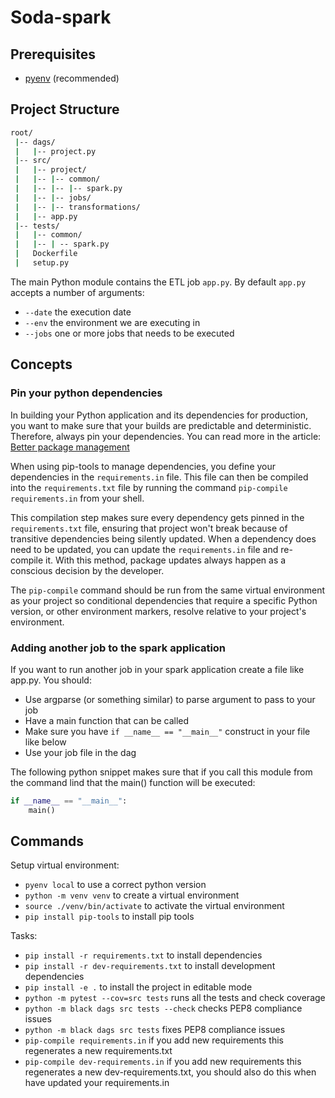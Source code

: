 # Soda-spark

## Prerequisites

- [pyenv](https://github.com/pyenv/pyenv) (recommended)

## Project Structure

```bash
root/
 |-- dags/
 |   |-- project.py
 |-- src/
 |   |-- project/
 |   |-- |-- common/
 |   |-- |-- |-- spark.py
 |   |-- |-- jobs/
 |   |-- |-- transformations/
 |   |-- app.py
 |-- tests/
 |   |-- common/
 |   |-- | -- spark.py
 |   Dockerfile
 |   setup.py
```

The main Python module contains the ETL job `app.py`. By default `app.py` accepts a number of arguments:
- `--date` the execution date
- `--env` the environment we are executing in
- `--jobs` one or more jobs that needs to be executed

## Concepts

### Pin your python dependencies
In building your Python application and its dependencies for production, you want to make sure that your builds are predictable and deterministic.
 Therefore, always pin your dependencies. You can read more in the article: [Better package management](https://nvie.com/posts/better-package-management/)

When using pip-tools to manage dependencies, you define your dependencies in the `requirements.in` file.
This file can then be compiled into the `requirements.txt` file by running the command `pip-compile requirements.in` from your shell.

This compilation step makes sure every dependency gets pinned in the `requirements.txt` file,
ensuring that project won't break because of transitive dependencies being silently updated.
When a dependency does need to be updated, you can update the `requirements.in` file and re-compile it.
With this method, package updates always happen as a conscious decision by the developer.

The `pip-compile` command should be run from the same virtual environment as your project so conditional dependencies that require a specific Python version,
or other environment markers, resolve relative to your project's environment.

### Adding another job to the spark application

If you want to run another job in your spark application create a file like app.py. You should:

- Use argparse (or something similar) to parse argument to pass to your job
- Have a main function that can be called
- Make sure you have `if __name__ == "__main__"` construct in your file like below
- Use your job file in the dag

The following python snippet makes sure that if you call this module from the command lind that the main() function will be
executed:

```python
if __name__ == "__main__":
    main()
```

## Commands
Setup virtual environment:
- `pyenv local` to use a correct python version
- `python -m venv venv` to create a virtual environment
- `source ./venv/bin/activate` to activate the virtual environment
- `pip install pip-tools` to install pip tools

Tasks:
- `pip install -r requirements.txt` to install dependencies
- `pip install -r dev-requirements.txt` to install development dependencies
- `pip install -e .` to install the project in editable mode
- `python -m pytest --cov=src tests` runs all the tests and check coverage
- `python -m black dags src tests --check` checks PEP8 compliance issues
- `python -m black dags src tests` fixes PEP8 compliance issues
- `pip-compile requirements.in` if you add new requirements this regenerates a new requirements.txt
- `pip-compile dev-requirements.in` if you add new requirements this regenerates a new dev-requirements.txt, you should also do this when have updated your requirements.in